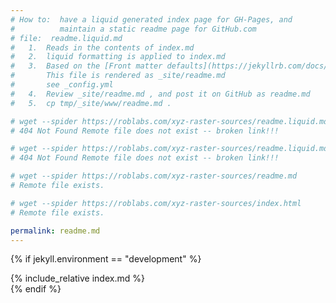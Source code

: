 ```yaml
---
# How to:  have a liquid generated index page for GH-Pages, and
#          maintain a static readme page for GitHub.com
# file:  readme.liquid.md
#   1.  Reads in the contents of index.md
#   2.  liquid formatting is applied to index.md
#   3.  Based on the [Front matter defaults](https://jekyllrb.com/docs/configuration/front-matter-defaults/)
#       This file is rendered as _site/readme.md
#       see _config.yml
#   4.  Review _site/readme.md , and post it on GitHub as readme.md
#   5.  cp tmp/_site/www/readme.md .

# wget --spider https://roblabs.com/xyz-raster-sources/readme.liquid.md
# 404 Not Found Remote file does not exist -- broken link!!!

# wget --spider https://roblabs.com/xyz-raster-sources/readme.liquid.md.html
# 404 Not Found Remote file does not exist -- broken link!!!

# wget --spider https://roblabs.com/xyz-raster-sources/readme.md
# Remote file exists.

# wget --spider https://roblabs.com/xyz-raster-sources/index.html
# Remote file exists.

permalink: readme.md
---
```


{% if jekyll.environment == "development" %}
<div markdown="1">
    {% include_relative index.md %}
</div>
{% endif %}